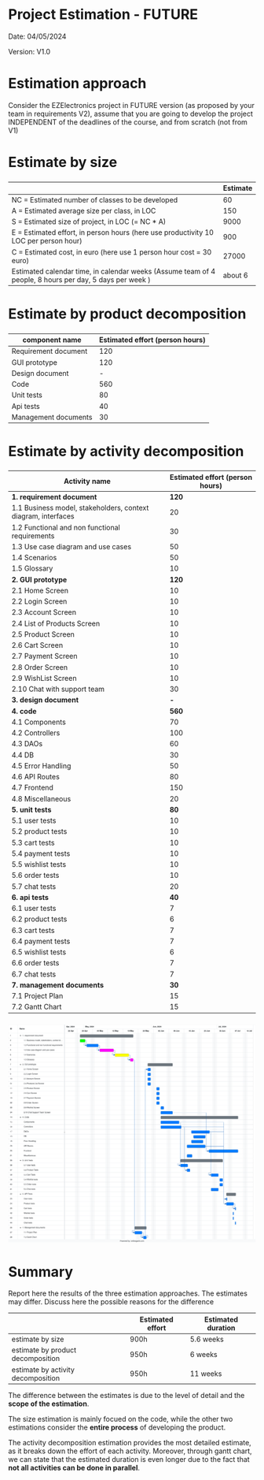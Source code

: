# Project Estimation - FUTURE
Date: 04/05/2024

Version: V1.0

# Estimation approach
Consider the EZElectronics project in FUTURE version (as proposed by your team in requirements V2), assume that you are going to develop the project INDEPENDENT of the deadlines of the course, and from scratch (not from V1)
# Estimate by size
### 
|             | Estimate                        |             
| ----------- | ------------------------------- |  
| NC =  Estimated number of classes to be developed   |           60    |             
|  A = Estimated average size per class, in LOC   |             150               | 
| S = Estimated size of project, in LOC (= NC * A) | 9000 |
| E = Estimated effort, in person hours (here use productivity 10 LOC per person hour)  |      900   |   
| C = Estimated cost, in euro (here use 1 person hour cost = 30 euro) | 27000 | 
| Estimated calendar time, in calendar weeks (Assume team of 4 people, 8 hours per day, 5 days per week ) |        about 6      |         

# Estimate by product decomposition
### 
|         component name    | Estimated effort (person hours)   |             
| ----------- | ------------------------------- | 
| Requirement document  | 120 |
| GUI prototype | 120 |
| Design document | - |
| Code | 560 |
| Unit tests | 80 |
| Api tests | 40 |
| Management documents  | 30 |

# Estimate by activity decomposition
### 
|         Activity name    | Estimated effort (person hours)   |             
| ----------- | ------------------------------- | 
| **1. requirement document**  | **120** |
| 1.1 Business model, stakeholders, context diagram, interfaces | 20 |
| 1.2 Functional and non functional requirements | 30 |
| 1.3 Use case diagram and use cases | 50 |
| 1.4 Scenarios | 50 |
| 1.5 Glossary | 10 |
| **2. GUI prototype** | **120** |
| 2.1 Home Screen | 10 |
| 2.2 Login Screen | 10 |
| 2.3 Account Screen | 10 |
| 2.4 List of Products Screen|10|
| 2.5 Product Screen | 10 |
| 2.6 Cart Screen | 10 |
| 2.7 Payment Screen | 10 |
| 2.8 Order Screen|10|
| 2.9 WishList Screen|10|
| 2.10 Chat with support team|30|
| **3. design document** | **-** |
| **4. code** | **560** |
| 4.1 Components | 70 |
| 4.2 Controllers | 100 |
| 4.3 DAOs | 60 |
| 4.4 DB | 30 |
| 4.5 Error Handling | 50 |
| 4.6 API Routes | 80 |
| 4.7 Frontend | 150 |
| 4.8 Miscellaneous | 20 |
| **5. unit tests** | **80** |
| 5.1 user tests | 10 |
| 5.2 product tests | 10 |
| 5.3 cart tests | 10 |
| 5.4 payment tests | 10 |
| 5.5 wishlist tests | 10 |
| 5.6 order tests| 10 |
| 5.7 chat tests | 20 |
| **6. api tests** | **40** |
| 6.1 user tests | 7 |
| 6.2 product tests | 6 |
| 6.3 cart tests | 7 |
| 6.4 payment tests | 7 |
| 6.5 wishlist tests | 6 |
| 6.6 order tests| 7 |
| 6.7 chat tests | 7 |
| **7. management documents**  | **30** |
| 7.1 Project Plan | 15 |
| 7.2 Gantt Chart | 15 |

###
![gantt chart](/assets/gantt_V2.png)

# Summary

Report here the results of the three estimation approaches. The estimates may differ. Discuss here the possible reasons for the difference

|             | Estimated effort                        |   Estimated duration |          
| ----------- | ------------------------------- | ---------------|
| estimate by size | 900h | 5.6 weeks |
| estimate by product decomposition | 950h | 6 weeks |
| estimate by activity decomposition | 950h | 11 weeks |

The difference between the estimates is due to the level of detail and the **scope of the estimation**.

The size estimation is mainly focued on the code, while the other two estimations consider the **entire process** of developing the product. 

The activity decomposition estimation provides the most detailed estimate, as it breaks down the effort of each activity. Moreover, through gantt chart, we can state that the estimated duration is even longer due to the fact that **not all activities can be done in parallel**.